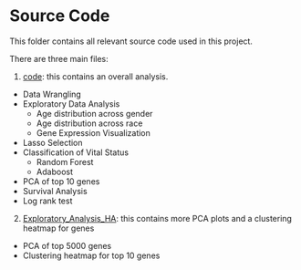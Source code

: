 Source Code
=================================================

This folder contains all relevant source code used in this project. 

There are three main files:
1. [code](https://github.com/STAT540-UBC/Repo_team_Genome-Surfers_W2020/blob/master/src/code.md): this contains an overall analysis.
  + Data Wrangling
  + Exploratory Data Analysis
    + Age distribution across gender
    + Age distribution across race
    + Gene Expression Visualization
  + Lasso Selection
  + Classification of Vital Status
    + Random Forest
    + Adaboost
  + PCA of top 10 genes
  + Survival Analysis
  + Log rank test
2. [Exploratory_Analysis_HA](https://github.com/STAT540-UBC/Repo_team_Genome-Surfers_W2020/blob/master/src/exploratory_analysis_HA.md): this contains more PCA plots and a clustering heatmap for genes
  + PCA of top 5000 genes
  + Clustering heatmap for top 10 genes

